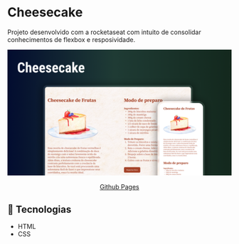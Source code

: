 <h1>Cheesecake</h1>

<p>Projeto desenvolvido com a rocketaseat com intuito de consolidar conhecimentos de flexbox e resposividade.</p>


<img src="./.github/preview.png" alt="pagina de receita de um cheesecake"/>

<p align="center"><a href="https://lucasspor.github.io/Rocketseat_Explorer/HTML_CSS/Projetos/05_Cheesecake" target="_blank">Github Pages</a></p>

## 🚀 Tecnologias

- HTML
- CSS